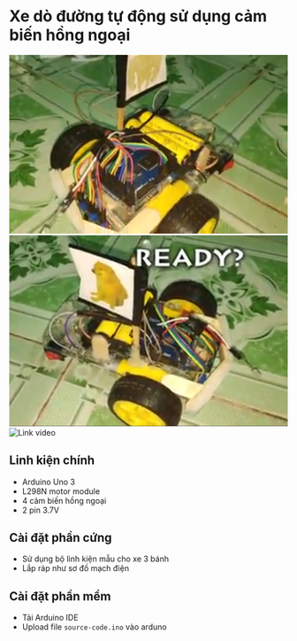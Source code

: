 # Xe dò đường tự động sử dụng cảm biến hồng ngoại

![View 1](https://github.com/vpganh/path-findding-car-using-sensors/blob/main/image1.PNG?raw=true)
![View 2](https://github.com/vpganh/path-findding-car-using-sensors/blob/main/image2.PNG?raw=true)
![Link video](https://drive.google.com/file/d/1MODMzKIm5_2t4zhwP0Wib31_a-ZyUed7/view?usp=sharing)

## Linh kiện chính
- Arduino Uno 3
- L298N motor module
- 4 cảm biến hồng ngoại
- 2 pin 3.7V 

## Cài đặt phần cứng
- Sử dụng bộ linh kiện mẫu cho xe 3 bánh
- Lắp ráp như sơ đồ mạch điện

## Cài đặt phần mềm
- Tải Arduino IDE 
- Upload file `source-code.ino` vào arduno


